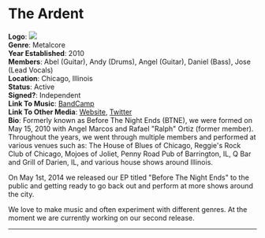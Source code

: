 # The Ardent
**Logo**: ![](https://i.imgur.com/eXrtt1q.png) <br/>
**Genre**: Metalcore <br/>
**Year Established**: 2010 <br />
**Members**: Abel (Guitar), Andy (Drums), Angel (Guitar), Daniel (Bass), Jose (Lead Vocals)  <br/>
**Location**: Chicago, Illinois <br/>
**Status**: Active <br/>
**Signed?**: Independent <br/>
**Link To Music**: [BandCamp](theardentband.bandcamp.com) <br/>
**Link To Other Media**:
[Website](theardentband.com), [Twitter](twitter.com/theardentband) <br/>
**Bio**: Formerly known as Before The Night Ends (BTNE), we were formed on May 15, 2010 with Angel Marcos and Rafael "Ralph" Ortiz (former member). Throughout the years, we went through multiple members and performed at various venues such as: The House of Blues of Chicago, Reggie's Rock Club of Chicago, Mojoes of Joliet, Penny Road Pub of Barrington, IL, Q Bar and Grill of Darien, IL, and various house shows around Illinois.

On May 1st, 2014 we released our EP titled "Before The Night Ends" to the public and getting ready to go back out and perform at more shows around the city.

We love to make music and often experiment with different genres. At the moment we are currently working on our second release.
<br/>

---
